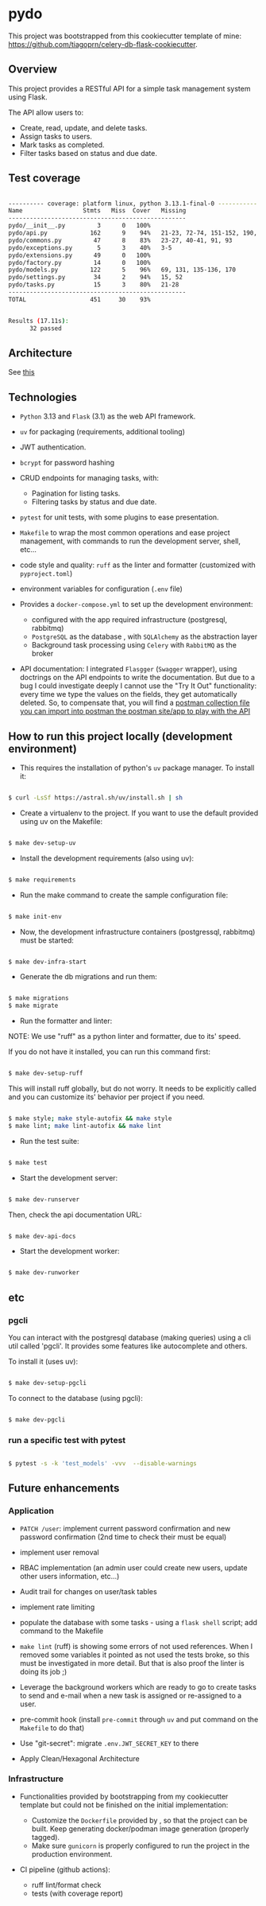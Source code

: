 # pydo

This project was bootstrapped from this cookiecutter template of mine: <https://github.com/tiagoprn/celery-db-flask-cookiecutter>.


## Overview

This project provides a RESTful API for a simple task management system using Flask.

The API allow users to:

- Create, read, update, and delete tasks.
- Assign tasks to users.
- Mark tasks as completed.
- Filter tasks based on status and due date.


## Test coverage

``` bash

---------- coverage: platform linux, python 3.13.1-final-0 -----------
Name                 Stmts   Miss  Cover   Missing
--------------------------------------------------
pydo/__init__.py         3      0   100%
pydo/api.py            162      9    94%   21-23, 72-74, 151-152, 190, 470
pydo/commons.py         47      8    83%   23-27, 40-41, 91, 93
pydo/exceptions.py       5      3    40%   3-5
pydo/extensions.py      49      0   100%
pydo/factory.py         14      0   100%
pydo/models.py         122      5    96%   69, 131, 135-136, 170
pydo/settings.py        34      2    94%   15, 52
pydo/tasks.py           15      3    80%   21-28
--------------------------------------------------
TOTAL                  451     30    93%


Results (17.11s):
      32 passed

```


## Architecture

See [this](ARCHITECTURE.md)


## Technologies

- `Python` 3.13 and `Flask` (3.1) as the web API framework.

- `uv` for packaging (requirements, additional tooling)

- JWT authentication.

- `bcrypt` for password hashing

- CRUD endpoints for managing tasks, with:
    - Pagination for listing tasks.
    - Filtering tasks by status and due date.

- `pytest` for unit tests, with some plugins to ease presentation.

- `Makefile` to wrap the most common operations and ease project management, with commands to run the development server, shell, etc...

- code style and quality: `ruff` as the linter and formatter (customized with `pyproject.toml`)

- environment variables for configuration (`.env` file)

- Provides a `docker-compose.yml` to set up the development environment:
    - configured with the app required infrastructure (postgresql, rabbitmq)
    - `PostgreSQL` as the database , with `SQLAlchemy` as the abstraction layer
    - Background task processing using `Celery` with `RabbitMQ` as the broker

- API documentation: I integrated `Flasgger` (`Swagger` wrapper), using doctrings on the API endpoints to write the documentation. But due to a bug I could investigate deeply I cannot use the "Try It Out" functionality: every time we type the values on the fields, they get automatically deleted. So, to compensate that, you will find a [postman collection file you can import into postman the postman site/app to play with the API](./pydo.postman_collection.json)


## How to run this project locally (development environment)

- This requires the installation of python's `uv` package manager. To install it:

``` bash

$ curl -LsSf https://astral.sh/uv/install.sh | sh

```

- Create a virtualenv to the project. If you want to use the default provided using uv on the Makefile:

``` bash

$ make dev-setup-uv

```

- Install the development requirements (also using uv):

``` bash

$ make requirements

```


- Run the make command to create the sample configuration file:

``` bash

$ make init-env

```

- Now, the development infrastructure containers (postgressql, rabbitmq) must be started:

``` bash

$ make dev-infra-start

```

- Generate the db migrations and run them:

``` bash

$ make migrations
$ make migrate

```

- Run the formatter and linter:

NOTE: We use "ruff" as a python linter and formatter, due to its' speed.

If you do not have it installed, you can run this command first:

``` bash

$ make dev-setup-ruff

```

This will install ruff globally, but do not worry. It needs to be explicitly called and you can customize its' behavior per project if you need.

``` bash

$ make style; make style-autofix && make style
$ make lint; make lint-autofix && make lint

```

- Run the test suite:

``` bash

$ make test

```

- Start the development server:

``` bash

$ make dev-runserver

```


Then, check the api documentation URL:

``` bash

$ make dev-api-docs

```


- Start the development worker:

``` bash

$ make dev-runworker

```


## etc

### pgcli

You can interact with the postgresql database (making queries) using a cli util called 'pgcli'. It provides some features like autocomplete and others.

To install it (uses uv):

``` bash

$ make dev-setup-pgcli

```

To connect to the database (using pgcli):

``` bash

$ make dev-pgcli

```

### run a specific test with pytest

``` bash

$ pytest -s -k 'test_models' -vvv  --disable-warnings

```


## Future enhancements

### Application

- `PATCH /user`: implement current password confirmation and new password confirmation (2nd time to check their must be equal)

- implement user removal

- RBAC implementation (an admin user could create new users, update other users information, etc...)

- Audit trail for changes on user/task tables

- implement rate limiting

- populate the database with some tasks - using a `flask shell` script; add command to the Makefile

- `make lint` (ruff) is showing some errors of not used references. When I removed some variables it pointed as not used the tests broke, so this must be investigated in more detail. But that is also proof the linter is doing its job ;)

- Leverage the background workers which are ready to go to create tasks to send and e-mail when a new task is assigned or re-assigned to a user.

- pre-commit hook (install `pre-commit` through `uv` and put command on the `Makefile` to do that)

- Use "git-secret": migrate `.env.JWT_SECRET_KEY` to there

- Apply Clean/Hexagonal Architecture

### Infrastructure

- Functionalities provided by bootstrapping from my cookiecutter template but could not be finished on the initial implementation:
    - Customize the `Dockerfile` provided by , so that the project can be built. Keep generating docker/podman image generation (properly tagged).
    - Make sure `gunicorn` is properly configured to run the project in the production environment.

- CI pipeline (github actions):
    - ruff lint/format check
    - tests (with coverage report)
